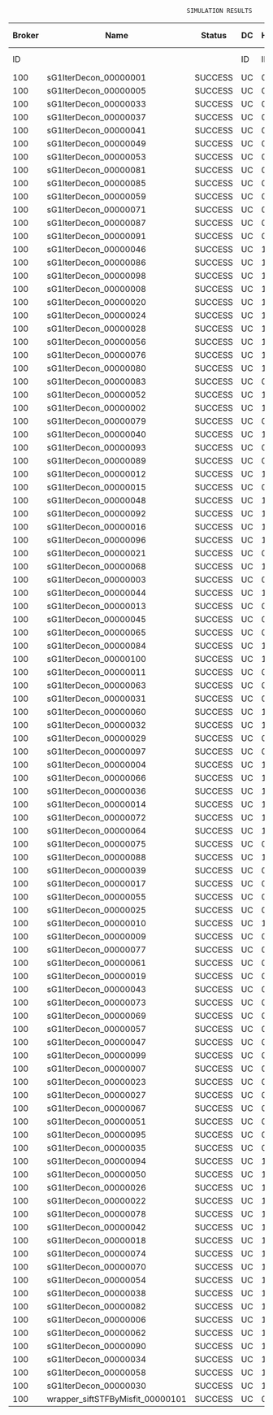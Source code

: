 

                                                     SIMULATION RESULTS

|Broker|         Name         | Status|  DC  |Host|Host PEs |VM|   VM PEs|   VM MIPS|ActivityLen|StartTime|FinishTime|ExecTime
|------|----------------------|-------|------|----|---------|--|---------|----------|-----------|---------|----------|--------
|    ID|                      |       |    ID|  ID|CPU cores|ID|CPU cores|        MI|         MI|  Seconds|   Seconds| Seconds
|   100| sG1IterDecon_00000001|SUCCESS|    UC|   0|       12|400|        2|    1000.0|      56150| 115289.6|  115992.8|   703.2
|   100| sG1IterDecon_00000005|SUCCESS|    UC|   0|       12|400|        2|    1000.0|      56150| 115289.6|  115992.8|   703.2
|   100| sG1IterDecon_00000033|SUCCESS|    UC|   0|       12|400|        2|    1000.0|      56150| 115289.6|  115992.8|   703.2
|   100| sG1IterDecon_00000037|SUCCESS|    UC|   0|       12|400|        2|    1000.0|      56150| 115289.6|  115992.8|   703.2
|   100| sG1IterDecon_00000041|SUCCESS|    UC|   0|       12|400|        2|    1000.0|      56150| 115289.6|  115992.8|   703.2
|   100| sG1IterDecon_00000049|SUCCESS|    UC|   0|       12|400|        2|    1000.0|      56150| 115289.6|  115992.8|   703.2
|   100| sG1IterDecon_00000053|SUCCESS|    UC|   0|       12|400|        2|    1000.0|      56150| 115289.6|  115992.8|   703.2
|   100| sG1IterDecon_00000081|SUCCESS|    UC|   0|       12|400|        2|    1000.0|      56150| 115289.6|  115992.8|   703.2
|   100| sG1IterDecon_00000085|SUCCESS|    UC|   0|       12|400|        2|    1000.0|      56150| 115289.6|  115992.8|   703.2
|   100| sG1IterDecon_00000059|SUCCESS|    UC|   0|       12|402|        2|    1000.0|      56150| 115289.6|  115992.8|   703.2
|   100| sG1IterDecon_00000071|SUCCESS|    UC|   0|       12|402|        2|    1000.0|      56150| 115289.6|  115992.8|   703.2
|   100| sG1IterDecon_00000087|SUCCESS|    UC|   0|       12|402|        2|    1000.0|      56150| 115289.6|  115992.8|   703.2
|   100| sG1IterDecon_00000091|SUCCESS|    UC|   0|       12|402|        2|    1000.0|      56150| 115289.6|  115992.8|   703.2
|   100| sG1IterDecon_00000046|SUCCESS|    UC|   1|       12|401|        2|    1000.0|      56150| 115289.6|  115992.8|   703.2
|   100| sG1IterDecon_00000086|SUCCESS|    UC|   1|       12|401|        2|    1000.0|      56150| 115289.6|  115992.8|   703.2
|   100| sG1IterDecon_00000098|SUCCESS|    UC|   1|       12|401|        2|    1000.0|      56150| 115289.6|  115992.8|   703.2
|   100| sG1IterDecon_00000008|SUCCESS|    UC|   1|       12|403|        2|    1000.0|      56150| 115289.6|  115992.8|   703.2
|   100| sG1IterDecon_00000020|SUCCESS|    UC|   1|       12|403|        2|    1000.0|      56150| 115289.6|  115992.8|   703.2
|   100| sG1IterDecon_00000024|SUCCESS|    UC|   1|       12|403|        2|    1000.0|      56150| 115289.6|  115992.8|   703.2
|   100| sG1IterDecon_00000028|SUCCESS|    UC|   1|       12|403|        2|    1000.0|      56150| 115289.6|  115992.8|   703.2
|   100| sG1IterDecon_00000056|SUCCESS|    UC|   1|       12|403|        2|    1000.0|      56150| 115289.6|  115992.8|   703.2
|   100| sG1IterDecon_00000076|SUCCESS|    UC|   1|       12|403|        2|    1000.0|      56150| 115289.6|  115992.8|   703.2
|   100| sG1IterDecon_00000080|SUCCESS|    UC|   1|       12|403|        2|    1000.0|      56150| 115289.6|  115992.8|   703.2
|   100| sG1IterDecon_00000083|SUCCESS|    UC|   0|       12|402|        2|    1000.0|      59381| 115289.6|  116027.0|   737.3
|   100| sG1IterDecon_00000052|SUCCESS|    UC|   1|       12|403|        2|    1000.0|      61375| 115289.6|  116040.0|   750.4
|   100| sG1IterDecon_00000002|SUCCESS|    UC|   1|       12|401|        2|    1000.0|      60450| 115289.6|  116040.8|   751.2
|   100| sG1IterDecon_00000079|SUCCESS|    UC|   0|       12|402|        2|    1000.0|      83667| 115289.6|  116269.9|   980.3
|   100| sG1IterDecon_00000040|SUCCESS|    UC|   1|       12|403|        2|    1000.0|      91200| 115289.6|  116295.3|  1005.6
|   100| sG1IterDecon_00000093|SUCCESS|    UC|   0|       12|400|        2|    1000.0|      96311| 115289.6|  116314.5|  1024.9
|   100| sG1IterDecon_00000089|SUCCESS|    UC|   0|       12|400|        2|    1000.0|     115702| 115289.6|  116460.6|  1170.9
|   100| sG1IterDecon_00000012|SUCCESS|    UC|   1|       12|403|        2|    1000.0|     117306| 115289.6|  116504.3|  1214.7
|   100| sG1IterDecon_00000015|SUCCESS|    UC|   0|       12|402|        2|    1000.0|     115126| 115289.6|  116569.8|  1280.2
|   100| sG1IterDecon_00000048|SUCCESS|    UC|   1|       12|403|        2|    1000.0|     131219| 115289.6|  116609.1|  1319.5
|   100| sG1IterDecon_00000092|SUCCESS|    UC|   1|       12|403|        2|    1000.0|     135995| 115289.6|  116642.8|  1353.2
|   100| sG1IterDecon_00000016|SUCCESS|    UC|   1|       12|403|        2|    1000.0|     144034| 115289.6|  116695.4|  1405.8
|   100| sG1IterDecon_00000096|SUCCESS|    UC|   1|       12|403|        2|    1000.0|     146964| 115289.6|  116713.1|  1423.4
|   100| sG1IterDecon_00000021|SUCCESS|    UC|   0|       12|400|        2|    1000.0|     156382| 115289.6|  116747.3|  1457.7
|   100| sG1IterDecon_00000068|SUCCESS|    UC|   1|       12|403|        2|    1000.0|     162933| 115289.6|  116801.4|  1511.7
|   100| sG1IterDecon_00000003|SUCCESS|    UC|   0|       12|402|        2|    1000.0|     143490| 115289.6|  116825.6|  1535.9
|   100| sG1IterDecon_00000044|SUCCESS|    UC|   1|       12|403|        2|    1000.0|     168756| 115289.6|  116830.4|  1540.8
|   100| sG1IterDecon_00000013|SUCCESS|    UC|   0|       12|400|        2|    1000.0|     173487| 115289.6|  116859.2|  1569.6
|   100| sG1IterDecon_00000045|SUCCESS|    UC|   0|       12|400|        2|    1000.0|     193935| 115289.6|  116982.5|  1692.8
|   100| sG1IterDecon_00000065|SUCCESS|    UC|   0|       12|400|        2|    1000.0|     195345| 115289.6|  116990.3|  1700.6
|   100| sG1IterDecon_00000084|SUCCESS|    UC|   1|       12|403|        2|    1000.0|     231134| 115289.6|  117111.5|  1821.8
|   100| sG1IterDecon_00000100|SUCCESS|    UC|   1|       12|403|        2|    1000.0|     237950| 115289.6|  117138.9|  1849.2
|   100| sG1IterDecon_00000011|SUCCESS|    UC|   0|       12|402|        2|    1000.0|     182930| 115289.6|  117163.2|  1873.6
|   100| sG1IterDecon_00000063|SUCCESS|    UC|   0|       12|402|        2|    1000.0|     188230| 115289.6|  117205.6|  1916.0
|   100| sG1IterDecon_00000031|SUCCESS|    UC|   0|       12|402|        2|    1000.0|     190673| 115289.6|  117224.1|  1934.5
|   100| sG1IterDecon_00000060|SUCCESS|    UC|   1|       12|403|        2|    1000.0|     265578| 115289.6|  117235.9|  1946.3
|   100| sG1IterDecon_00000032|SUCCESS|    UC|   1|       12|403|        2|    1000.0|     270491| 115289.6|  117250.7|  1961.0
|   100| sG1IterDecon_00000029|SUCCESS|    UC|   0|       12|400|        2|    1000.0|     252025| 115289.6|  117273.8|  1984.1
|   100| sG1IterDecon_00000097|SUCCESS|    UC|   0|       12|400|        2|    1000.0|     274532| 115289.6|  117375.2|  2085.6
|   100| sG1IterDecon_00000004|SUCCESS|    UC|   1|       12|403|        2|    1000.0|     334964| 115289.6|  117411.8|  2122.1
|   100| sG1IterDecon_00000066|SUCCESS|    UC|   1|       12|401|        2|    1000.0|     190704| 115289.6|  117413.5|  2123.9
|   100| sG1IterDecon_00000036|SUCCESS|    UC|   1|       12|403|        2|    1000.0|     337139| 115289.6|  117416.2|  2126.6
|   100| sG1IterDecon_00000014|SUCCESS|    UC|   1|       12|401|        2|    1000.0|     197394| 115289.6|  117480.6|  2190.9
|   100| sG1IterDecon_00000072|SUCCESS|    UC|   1|       12|403|        2|    1000.0|     387256| 115289.6|  117491.6|  2201.9
|   100| sG1IterDecon_00000064|SUCCESS|    UC|   1|       12|403|        2|    1000.0|     394582| 115289.6|  117498.8|  2209.2
|   100| sG1IterDecon_00000075|SUCCESS|    UC|   0|       12|402|        2|    1000.0|     234888| 115289.6|  117535.8|  2246.2
|   100| sG1IterDecon_00000088|SUCCESS|    UC|   1|       12|403|        2|    1000.0|     467079| 115289.6|  117571.4|  2281.8
|   100| sG1IterDecon_00000039|SUCCESS|    UC|   0|       12|402|        2|    1000.0|     244204| 115289.6|  117596.8|  2307.2
|   100| sG1IterDecon_00000017|SUCCESS|    UC|   0|       12|400|        2|    1000.0|     341331| 115289.6|  117642.6|  2353.0
|   100| sG1IterDecon_00000055|SUCCESS|    UC|   0|       12|402|        2|    1000.0|     255737| 115289.6|  117666.4|  2376.7
|   100| sG1IterDecon_00000025|SUCCESS|    UC|   0|       12|400|        2|    1000.0|     358800| 115289.6|  117703.9|  2414.3
|   100| sG1IterDecon_00000010|SUCCESS|    UC|   1|       12|401|        2|    1000.0|     225339| 115289.6|  117746.9|  2457.3
|   100| sG1IterDecon_00000009|SUCCESS|    UC|   0|       12|400|        2|    1000.0|     391043| 115289.6|  117800.8|  2511.1
|   100| sG1IterDecon_00000077|SUCCESS|    UC|   0|       12|400|        2|    1000.0|     424669| 115289.6|  117884.9|  2595.2
|   100| sG1IterDecon_00000061|SUCCESS|    UC|   0|       12|400|        2|    1000.0|     449668| 115289.6|  117934.9|  2645.3
|   100| sG1IterDecon_00000019|SUCCESS|    UC|   0|       12|402|        2|    1000.0|     310565| 115289.6|  117969.4|  2679.8
|   100| sG1IterDecon_00000043|SUCCESS|    UC|   0|       12|402|        2|    1000.0|     315524| 115289.6|  117994.2|  2704.5
|   100| sG1IterDecon_00000073|SUCCESS|    UC|   0|       12|400|        2|    1000.0|     514833| 115289.6|  118032.8|  2743.1
|   100| sG1IterDecon_00000069|SUCCESS|    UC|   0|       12|400|        2|    1000.0|     517533| 115289.6|  118035.5|  2745.9
|   100| sG1IterDecon_00000057|SUCCESS|    UC|   0|       12|400|        2|    1000.0|     548071| 115289.6|  118065.9|  2776.3
|   100| sG1IterDecon_00000047|SUCCESS|    UC|   0|       12|402|        2|    1000.0|     378587| 115289.6|  118278.5|  2988.9
|   100| sG1IterDecon_00000099|SUCCESS|    UC|   0|       12|402|        2|    1000.0|     388369| 115289.6|  118317.7|  3028.0
|   100| sG1IterDecon_00000007|SUCCESS|    UC|   0|       12|402|        2|    1000.0|     417184| 115289.6|  118418.8|  3129.1
|   100| sG1IterDecon_00000023|SUCCESS|    UC|   0|       12|402|        2|    1000.0|     440432| 115289.6|  118488.6|  3199.0
|   100| sG1IterDecon_00000027|SUCCESS|    UC|   0|       12|402|        2|    1000.0|     452997| 115289.6|  118520.1|  3230.4
|   100| sG1IterDecon_00000067|SUCCESS|    UC|   0|       12|402|        2|    1000.0|     473732| 115289.6|  118561.4|  3271.8
|   100| sG1IterDecon_00000051|SUCCESS|    UC|   0|       12|402|        2|    1000.0|     478427| 115289.6|  118568.6|  3279.0
|   100| sG1IterDecon_00000095|SUCCESS|    UC|   0|       12|402|        2|    1000.0|     485151| 115289.6|  118575.3|  3285.6
|   100| sG1IterDecon_00000035|SUCCESS|    UC|   0|       12|402|        2|    1000.0|     493480| 115289.6|  118583.7|  3294.1
|   100| sG1IterDecon_00000094|SUCCESS|    UC|   1|       12|401|        2|    1000.0|     318396| 115289.6|  118585.9|  3296.2
|   100| sG1IterDecon_00000050|SUCCESS|    UC|   1|       12|401|        2|    1000.0|     318735| 115289.6|  118588.8|  3299.1
|   100| sG1IterDecon_00000026|SUCCESS|    UC|   1|       12|401|        2|    1000.0|     322630| 115289.6|  118620.0|  3330.3
|   100| sG1IterDecon_00000022|SUCCESS|    UC|   1|       12|401|        2|    1000.0|     357190| 115289.6|  118879.8|  3590.1
|   100| sG1IterDecon_00000078|SUCCESS|    UC|   1|       12|401|        2|    1000.0|     360476| 115289.6|  118903.0|  3613.3
|   100| sG1IterDecon_00000042|SUCCESS|    UC|   1|       12|401|        2|    1000.0|     368699| 115289.6|  118956.7|  3667.0
|   100| sG1IterDecon_00000018|SUCCESS|    UC|   1|       12|401|        2|    1000.0|     414263| 115289.6|  119231.3|  3941.6
|   100| sG1IterDecon_00000074|SUCCESS|    UC|   1|       12|401|        2|    1000.0|     424552| 115289.6|  119288.1|  3998.5
|   100| sG1IterDecon_00000070|SUCCESS|    UC|   1|       12|401|        2|    1000.0|     448310| 115289.6|  119406.9|  4117.3
|   100| sG1IterDecon_00000054|SUCCESS|    UC|   1|       12|401|        2|    1000.0|     450508| 115289.6|  119416.8|  4127.2
|   100| sG1IterDecon_00000038|SUCCESS|    UC|   1|       12|401|        2|    1000.0|     477933| 115289.6|  119526.6|  4236.9
|   100| sG1IterDecon_00000082|SUCCESS|    UC|   1|       12|401|        2|    1000.0|     479541| 115289.6|  119532.2|  4242.6
|   100| sG1IterDecon_00000006|SUCCESS|    UC|   1|       12|401|        2|    1000.0|     495411| 115289.6|  119579.9|  4290.3
|   100| sG1IterDecon_00000062|SUCCESS|    UC|   1|       12|401|        2|    1000.0|     512294| 115289.6|  119622.1|  4332.5
|   100| sG1IterDecon_00000090|SUCCESS|    UC|   1|       12|401|        2|    1000.0|     525791| 115289.6|  119649.2|  4359.5
|   100| sG1IterDecon_00000034|SUCCESS|    UC|   1|       12|401|        2|    1000.0|     550026| 115289.6|  119685.6|  4395.9
|   100| sG1IterDecon_00000058|SUCCESS|    UC|   1|       12|401|        2|    1000.0|     559233| 115289.6|  119694.8|  4405.2
|   100| sG1IterDecon_00000030|SUCCESS|    UC|   1|       12|401|        2|    1000.0|     560188| 115289.6|  119695.8|  4406.1
|   100|wrapper_siftSTFByMisfit_00000101|SUCCESS|    UC|   0|       12|400|        2|    1000.0|      13510| 119695.8|  119709.3|    13.5

